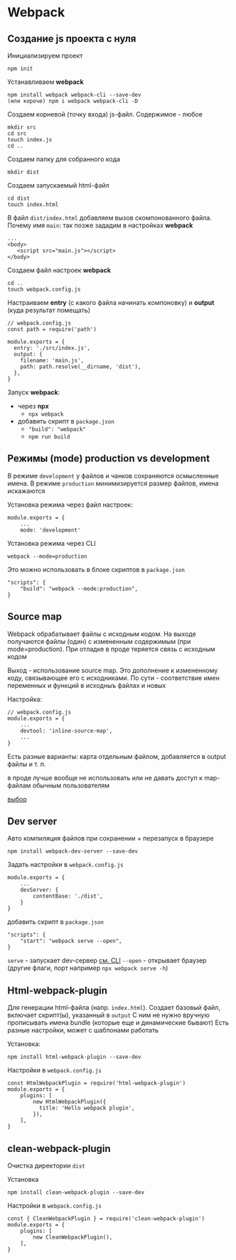 # Webpack

## Создание js проекта с нуля

Инициализируем проект

    npm init

Устанавливаем **webpack**

    npm install webpack webpack-cli --save-dev
    (или короче) npm i webpack webpack-cli -D

Создаем корневой (точку входа) js-файл. Содержимое - любое
    
    mkdir src
    cd src
    touch index.js
    cd ..

Создаем папку для собранного кода
    
    mkdir dist

Создаем запускаемый html-файл

    cd dist
    touch index.html

В файл `dist/index.html` добавляем вызов скомпонованного файла. Почему имя `main`: так позже зададим в настройках **webpack**

    ...
    <body>
       <script src="main.js"></script> 
    </body>


Создаем файл настроек **webpack**

    cd ..
    touch webpack.config.js

Настраиваем **entry** (c какого файла начинать компоновку) и **output** (куда результат помещать)

    // webpack.config.js
    const path = require('path')
      
    module.exports = {
      entry: './src/index.js',
      output: {
        filename: 'main.js',
        path: path.resolve(__dirname, 'dist'),
      },
    }

Запуск **webpack**:

* через **npx**
    - `npx webpack`
* добавить скрипт в `package.json`
    - `"build": "webpack"`
    - `npm run build`


## Режимы (mode) production vs development

В режиме `development` у файлов и чанков сохраняются осмысленные имена. В режиме `production` минимизируется размер файлов, имена искажаются

Установка режима через файл настроек:

    module.exports = {
        ...
        mode: 'development'

Установка режима через CLI

    webpack --mode=production

Это можно использовать в блоке скриптов в `package.json`

    "scripts": {
        "build": "webpack --mode:production",
    }


## Source map

Webpack обрабатывает файлы с исходным кодом. На выходе получаются файлы (один) с измененным содержимым (при mode=production). При отладке в проде теряется связь с исходным кодом

Выход - использование source map. Это дополнение к измененному коду, связывающее его с исходниками. По сути - соответствие имен переменных и функций в исходныъ файлах и новых

Настройка:

    // webpack.config.js
    module.exports = {
        ...
        devtool: 'inline-source-map',
        ...
    }

Есть разные варианты: карта отдельным файлом, добавляется в output файлы и т. п. 

в проде лучше вообще не использовать или не давать доступ к map-файлам обычным пользователям

[выбор](https://webpack.js.org/configuration/devtool/#development)


## Dev server

Авто компиляция файлов при сохранении + перезапуск в браузере

    npm install webpack-dev-server --save-dev

Задать настройки в `webpack.config.js`

    module.exports = {
        ...
        devServer: {
            contentBase: './dist',
        }
    }

добавить скрипт в `package.json`

    "scripts": {
        "start": "webpack serve --open",
    }

`serve` - запускает dev-сервер [см. CLI](https://webpack.js.org/api/cli/)
`--open` - открывает браузер (другие флаги, порт например `npx webpack serve -h`)


## Html-webpack-plugin

Для генерации html-файла (напр. `index.html`). 
Создает базовый файл, включает скрипт(ы), указанный в `output`
С ним не нужно вручную прописывать имена bundle (которые еще и динамические бывают)
Есть разные настройки, может с шаблонами работать


Установка:

    npm install html-webpack-plugin --save-dev

Настройки в `webpack.config.js`

    const HtmlWebpackPlugin = require('html-webpack-plugin')
    module.exports = {
        plugins: [
            new HtmlWebpackPlugin({
              title: 'Hello webpack plugin',
            }),
        ],
    }


## clean-webpack-plugin

Очистка директории `dist`

Установка

    npm install clean-webpack-plugin --save-dev

Настройки в `webpack.config.js`

    const { CleanWebpackPlugin } = require('clean-webpack-plugin')
    module.exports = {
        plugins: [
            new CleanWebpackPlugin(),
        ],
    }
